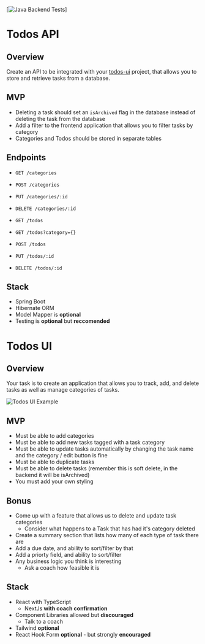 [![Java Backend Tests](https://github.com/James-Nemeth/ToDo-App/actions/workflows/ci.yml/badge.svg)]

# Todos API

## Overview

Create an API to be integrated with your [todos-ui](../todos-ui/) project, that allows you to store and retrieve tasks from a database.

## MVP

- Deleting a task should set an `isArchived` flag in the database instead of deleting the task from the database
- Add a filter to the frontend application that allows you to filter tasks by category
- Categories and Todos should be stored in separate tables

## Endpoints

- `GET /categories`
- `POST /categories`
- `PUT /categories/:id`
- `DELETE /categories/:id`

- `GET /todos`
- `GET /todos?category={}`
- `POST /todos`
- `PUT /todos/:id`
- `DELETE /todos/:id`

## Stack

- Spring Boot
- Hibernate ORM
- Model Mapper is **optional**
- Testing is **optional** but **reccomended**

# Todos UI

## Overview

Your task is to create an application that allows you to track, add, and delete tasks as well as manage categories of tasks.

![Todos UI Example](assets/todos_app.PNG)

## MVP

- Must be able to add categories
- Must be able to add new tasks tagged with a task category
- Must be able to update tasks automatically by changing the task name and the category / edit button is fine
- Must be able to duplicate tasks
- Must be able to delete tasks (remember this is soft delete, in the backend it will be isArchived)
- You must add your own styling

## Bonus

- Come up with a feature that allows us to delete and update task categories
  - Consider what happens to a Task that has had it's category deleted
- Create a summary section that lists how many of each type of task there are
- Add a due date, and ability to sort/filter by that
- Add a priorty field, and ability to sort/filter
- Any business logic you think is interesting
  - Ask a coach how feasible it is

## Stack

- React with TypeScript
  - NextJs **with coach confirmation**
- Component Libraries allowed but **discouraged**
  - Talk to a coach
- Tailwind **optional**
- React Hook Form **optional** - but strongly **encouraged**
